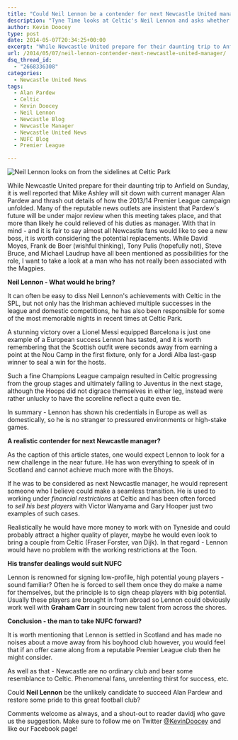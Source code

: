 ```yaml
---
title: "Could Neil Lennon be a contender for next Newcastle United manager?"
description: "Tyne Time looks at Celtic's Neil Lennon and asks whether he could be the man to lead Newcastle United forward in place of Alan Pardew."
author: Kevin Doocey
type: post
date: 2014-05-07T20:34:25+00:00
excerpt: "While Newcastle United prepare for their daunting trip to Anfield on Sunday, it is well reported that Mike Ashley will sit down with current manager Alan Pardew and thrash out details.."
url: /2014/05/07/neil-lennon-contender-next-newcastle-united-manager/
dsq_thread_id:
  - "2668336308"
categories:
  - Newcastle United News
tags:
  - Alan Pardew
  - Celtic
  - Kevin Doocey
  - Neil Lennon
  - Newcastle Blog
  - Newcastle Manager
  - Newcastle United News
  - NUFC Blog
  - Premier League

---
```

![Neil Lennon looks on from the sidelines at Celtic Park](http://www.tynetime.com/wp-content/uploads/2014/05/Neil-Lennon-Celtic.jpg "Lennon - Will surely look to test his credentials in the Premier League in the future?")

While Newcastle United prepare for their daunting trip to Anfield on Sunday, it is well reported that Mike Ashley will sit down with current manager Alan Pardew and thrash out details of how the 2013/14 Premier League campaign unfolded. Many of the reputable news outlets are insistent that Pardew's future will be under major review when this meeting takes place, and that more than likely he could relieved of his duties as manager. With that in mind - and it is fair to say almost all Newcastle fans would like to see a new boss, it is worth considering the potential replacements. While David Moyes, Frank de Boer (wishful thinking), Tony Pulis (hopefully not), Steve Bruce, and Michael Laudrup have all been mentioned as possibilities for the role, I want to take a look at a man who has  not really been associated with the Magpies.

**Neil Lennon - What would he bring?**

It can often be easy to diss Neil Lennon's achievements with Celtic in the SPL, but not only has the Irishman achieved multiple successes in the league and domestic competitions, he has also been responsible for some of the most memorable nights in recent times at Celtic Park.

A stunning victory over a Lionel Messi equipped Barcelona is just one example of a European success Lennon has tasted, and it is worth remembering that the Scottish outfit were seconds away from earning a point at the Nou Camp in the first fixture, only for a Jordi Alba last-gasp winner to seal a win for the hosts.

Such a fine Champions League campaign resulted in Celtic progressing from the group stages and ultimately falling to Juventus in the next stage, although the Hoops did not digrace themselves in either leg, instead were rather unlucky to have the scoreline reflect a quite even tie.

In summary - Lennon has shown his credentials in Europe as well as domestically, so he is no stranger to pressured environments or high-stake games.

**A realistic contender for next Newcastle manager?**

As the caption of this article states, one would expect Lennon to look for a new challenge in the near future. He has won everything to speak of in Scotland and cannot achieve much more with the Bhoys.

If he was to be considered as next Newcastle manager, he would represent someone who I believe could make a seamless transition. He is used to working under _financial restrictions_ at Celtic and has been often forced to _sell his best players_ with Victor Wanyama and Gary Hooper just two examples of such cases.

Realistically he would have more money to work with on Tyneside and could probably attract a higher quality of player, maybe he would even look to bring a couple from Celtic (Fraser Forster, van Dijk). In that regard - Lennon would have no problem with the working restrictions at the Toon.

**His transfer dealings would suit NUFC**

Lennon is renowned for signing low-profile, high potential young players - sound familiar? Often he is forced to sell them once they do make a name for themselves, but the principle is to sign cheap players with big potential. Usually these players are brought in from abroad so Lennon could obviously work well with **Graham Carr** in sourcing new talent from across the shores.

**Conclusion - the man to take NUFC forward?**

It is worth mentioning that Lennon is settled in Scotland and has made no noises about a move away from his boyhood club however, you would feel that if an offer came along from a reputable Premier League club then he might consider.

As well as that - Newcastle are no ordinary club and bear some resemblance to Celtic. Phenomenal fans, unrelenting thirst for success, etc.

Could **Neil Lennon** be the unlikely candidate to succeed Alan Pardew and restore some pride to this great football club?

Comments welcome as always, and a shout-out to reader davidj who gave us the suggestion. Make sure to follow me on Twitter [@KevinDoocey](https://twitter.com/tynetime "tyne time twitter") and like our Facebook page!
